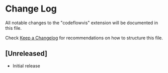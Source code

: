 # Change Log

All notable changes to the "codeflowvis" extension will be documented in this file.

Check [Keep a Changelog](http://keepachangelog.com/) for recommendations on how to structure this file.

## [Unreleased]

- Initial release